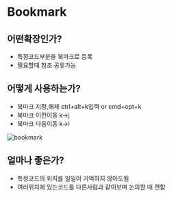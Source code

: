 # Bookmark
## 어떤확장인가?
- 특정코드부분을 북마크로 등록
- 필요할때 참조 공유가능

## 어떻게 사용하는가?
- 북마크 지정,해제 ctrl+alt+k입력 or cmd+opt+k
- 북마크 이전이동 k->j
- 북마크 다음이동 k->l

![bookmark](북마크.png)

## 얼마나 좋은가?
- 특정코드의 위치를 일일이 기억하지 않아도됨
- 여러위치에 있는코드를 다른사람과 같이보며 논의할 때 편함